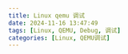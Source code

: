 ```yaml
---
title: Linux qemu 调试
date: 2024-11-16 13:47:49
tags: [Linux, QEMU, Debug, 调试]
categories: [Linux, QEMU调试]
---
```

